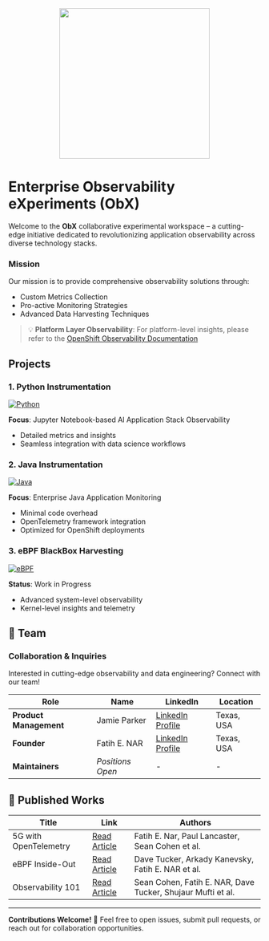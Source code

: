 <div align="center">
    <img src="https://raw.githubusercontent.com/tme-osx/Telco-ObX/refs/heads/main/image/logo.png" width="300"/>
</div>

# Enterprise Observability eXperiments (ObX)

Welcome to the **ObX** collaborative experimental workspace – a cutting-edge initiative dedicated to revolutionizing application observability across diverse technology stacks.

### Mission

Our mission is to provide comprehensive observability solutions through:
- Custom Metrics Collection
- Pro-active Monitoring Strategies
- Advanced Data Harvesting Techniques

> 💡 **Platform Layer Observability**: For platform-level insights, please refer to the [OpenShift Observability Documentation](https://docs.openshift.com/container-platform/4.17/observability/overview/index.html)

## Projects

### 1. Python Instrumentation
[![Python](https://img.shields.io/badge/Python-Instrumentation-blue?logo=python)](https://github.com/tme-osx/Telco-ObX/tree/main/python)

**Focus**: Jupyter Notebook-based AI Application Stack Observability
- Detailed metrics and insights
- Seamless integration with data science workflows

### 2. Java Instrumentation
[![Java](https://img.shields.io/badge/Java-Instrumentation-red?logo=java)](https://github.com/tme-osx/Telco-ObX/tree/main/java)

**Focus**: Enterprise Java Application Monitoring
- Minimal code overhead
- OpenTelemetry framework integration
- Optimized for OpenShift deployments

### 3. eBPF BlackBox Harvesting
[![eBPF](https://img.shields.io/badge/eBPF-Work%20in%20Progress-green)](https://github.com/tme-osx/Telco-ObX)

**Status**: Work in Progress
- Advanced system-level observability
- Kernel-level insights and telemetry

## 👥 Team

### Collaboration & Inquiries

Interested in cutting-edge observability and data engineering? Connect with our team!

| **Role** | **Name** | **LinkedIn** | **Location** |
|----------|----------|--------------|--------------|
| **Product Management** | Jamie Parker | [LinkedIn Profile](https://www.linkedin.com/in/jamiecprince/) | Texas, USA |
| **Founder** | Fatih E. NAR | [LinkedIn Profile](https://www.linkedin.com/in/fenar/) | Texas, USA |
| **Maintainers** | *Positions Open* | - | - |

## 📝 Published Works

| Title | Link | Authors |
|-------|------|---------|
| 5G with OpenTelemetry | [Read Article](https://medium.com/open-5g-hypercore/5g-open-telemetry-otel-bccf100e753f) | Fatih E. Nar, Paul Lancaster, Sean Cohen et al. |
| eBPF Inside-Out | [Read Article](https://medium.com/open-5g-hypercore/episode-xvii-bkeeper-a23882feb75) | Dave Tucker, Arkady Kanevsky, Fatih E. NAR et al. |
| Observability 101 | [Read Article](https://medium.com/open-5g-hypercore/episode-xvi-the-eye-of-the-bee-holder-a8e81be2dfa2) | Sean Cohen, Fatih E. NAR, Dave Tucker, Shujaur Mufti et al. |

---

**Contributions Welcome!** 🤝 Feel free to open issues, submit pull requests, or reach out for collaboration opportunities.
